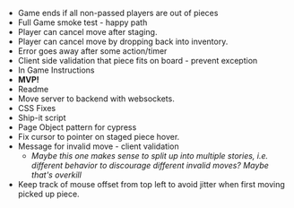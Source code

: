 * Game ends if all non-passed players are out of pieces
* Full Game smoke test - happy path
* Player can cancel move after staging.
* Player can cancel move by dropping back into inventory.
* Error goes away after some action/timer
* Client side validation that piece fits on board - prevent exception
* In Game Instructions
* **MVP!**
* Readme
* Move server to backend with websockets.
* CSS Fixes
* Ship-it script
* Page Object pattern for cypress
* Fix cursor to pointer on staged piece hover.
* Message for invalid move - client validation
    * _Maybe this one makes sense to split up into multiple stories, i.e. different behavior to discourage different invalid moves? Maybe that's overkill_
* Keep track of mouse offset from top left to avoid jitter when first moving picked up piece.